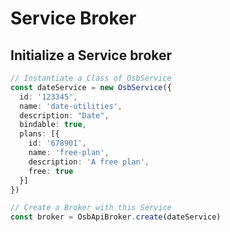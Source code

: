 # Service Broker

## Initialize a Service broker

```ts
// Instantiate a Class of OsbService
const dateService = new OsbService({
  id: '123345',
  name: 'date-utilities',
  description: "Date",
  bindable: true,
  plans: [{
    id: '678901',
    name: 'free-plan',
    description: 'A free plan',
    free: true
  }]
})

// Create a Broker with this Service 
const broker = OsbApiBroker.create(dateService)
```




